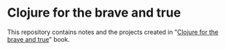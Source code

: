 # Clojure for the brave and true

This repository contains notes and the projects created in "[Clojure for the brave and true][1]" book.

[1]: https://www.braveclojure.com
